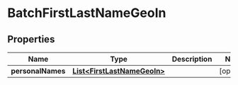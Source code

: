
# BatchFirstLastNameGeoIn

## Properties
Name | Type | Description | Notes
------------ | ------------- | ------------- | -------------
**personalNames** | [**List&lt;FirstLastNameGeoIn&gt;**](FirstLastNameGeoIn.md) |  |  [optional]



